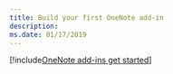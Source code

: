 ```yaml
---
title: Build your first OneNote add-in
description: 
ms.date: 01/17/2019
---
```


[!include[OneNote add-ins get started](../includes/file-get-started-onenote.md)]